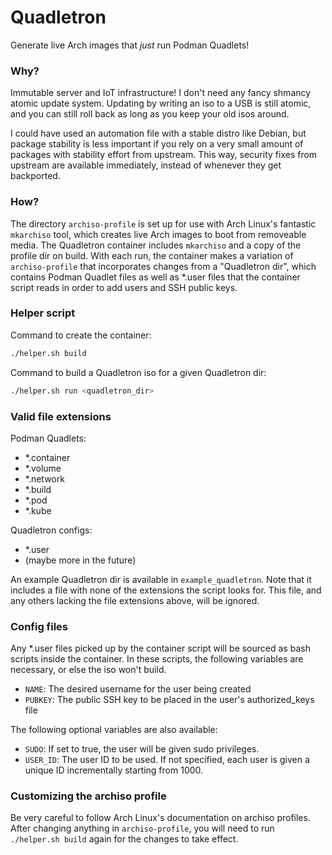 # Quadletron

Generate live Arch images that *just* run Podman Quadlets!

### Why?

Immutable server and IoT infrastructure! I don't need any fancy shmancy atomic
update system. Updating by writing an iso to a USB is still atomic, and you can
still roll back as long as you keep your old isos around.

I could have used an automation file with a stable distro like Debian, but
package stability is less important if you rely on a very small amount of
packages with stability effort from upstream. This way, security fixes from
upstream are available immediately, instead of whenever they get backported.

### How?

The directory `archiso-profile` is set up for use with Arch Linux's fantastic
`mkarchiso` tool, which creates live Arch images to boot from removeable media.
The Quadletron container includes `mkarchiso` and a copy of the profile dir on
build. With each run, the container makes a variation of `archiso-profile` that
incorporates changes from a "Quadletron dir", which contains Podman Quadlet 
files as well as *.user files that the container script reads in order to add 
users and SSH public keys. 

### Helper script

Command to create the container:

```bash
./helper.sh build
```

Command to build a Quadletron iso for a given Quadletron dir:

```bash
./helper.sh run <quadletron_dir>
```

### Valid file extensions 

Podman Quadlets:
* *.container
* *.volume
* *.network
* *.build
* *.pod
* *.kube

Quadletron configs:
* *.user
* (maybe more in the future)

An example Quadletron dir is available in `example_quadletron`. Note that it
includes a file with none of the extensions the script looks for. This file,
and any others lacking the file extensions above, will be ignored.

### Config files

Any *.user files picked up by the container script will be sourced as bash
scripts inside the container. In these scripts, the following variables are
necessary, or else the iso won't build.
* `NAME`: The desired username for the user being created
* `PUBKEY`: The public SSH key to be placed in the user's authorized_keys file

The following optional variables are also available:
* `SUDO`: If set to true, the user will be given sudo privileges.
* `USER_ID`: The user ID to be used. If not specified, each user is given a
unique ID incrementally starting from 1000.

### Customizing the archiso profile

Be very careful to follow Arch Linux's documentation on archiso profiles. After
changing anything in `archiso-profile`, you will need to run `./helper.sh build`
again for the changes to take effect.
